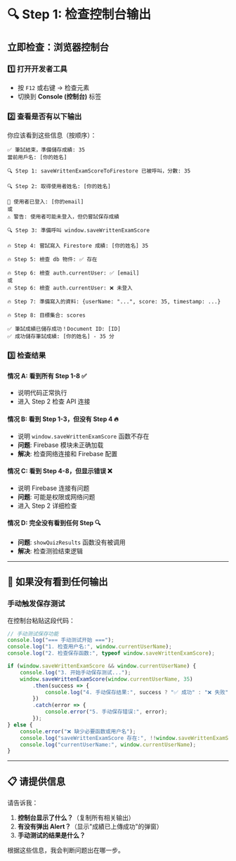 # 🔍 Step 1: 检查控制台输出

## 立即检查：浏览器控制台

### 1️⃣ 打开开发者工具
- 按 `F12` 或右键 → 检查元素
- 切换到 **Console (控制台)** 标签

### 2️⃣ 查看是否有以下输出

你应该看到这些信息（按顺序）：

```
✅ 筆試結束，準備儲存成績: 35
當前用戶名: [你的姓名]

🔍 Step 1: saveWrittenExamScoreToFirestore 已被呼叫，分數: 35

🔍 Step 2: 取得使用者姓名: [你的姓名]

👤 使用者已登入: [你的email]
或
⚠️ 警告: 使用者可能未登入，但仍嘗試保存成績

🔍 Step 3: 準備呼叫 window.saveWrittenExamScore

🔥 Step 4: 嘗試寫入 Firestore 成績: [你的姓名] 35

🔥 Step 5: 檢查 db 物件: ✅ 存在

🔥 Step 6: 檢查 auth.currentUser: ✅ [email]
或
🔥 Step 6: 檢查 auth.currentUser: ❌ 未登入

🔥 Step 7: 準備寫入的資料: {userName: "...", score: 35, timestamp: ...}

🔥 Step 8: 目標集合: scores

✅ 筆試成績已儲存成功！Document ID: [ID]
✅ 成功儲存筆試成績: [你的姓名] - 35 分
```

### 3️⃣ 检查结果

#### 情况 A: 看到所有 Step 1-8 ✅
- 说明代码正常执行
- 进入 Step 2 检查 API 连接

#### 情况 B: 看到 Step 1-3，但没有 Step 4 🔥
- 说明 `window.saveWrittenExamScore` 函数不存在
- **问题**: Firebase 模块未正确加载
- **解决**: 检查网络连接和 Firebase 配置

#### 情况 C: 看到 Step 4-8，但显示错误 ❌
- 说明 Firebase 连接有问题
- **问题**: 可能是权限或网络问题
- 进入 Step 2 详细检查

#### 情况 D: 完全没有看到任何 Step 🔍
- **问题**: `showQuizResults` 函数没有被调用
- **解决**: 检查测验结束逻辑

---

## 🚨 如果没有看到任何输出

### 手动触发保存测试

在控制台粘贴这段代码：

```javascript
// 手动测试保存功能
console.log("=== 手动测试开始 ===");
console.log("1. 检查用户名:", window.currentUserName);
console.log("2. 检查保存函数:", typeof window.saveWrittenExamScore);

if (window.saveWrittenExamScore && window.currentUserName) {
    console.log("3. 开始手动保存测试...");
    window.saveWrittenExamScore(window.currentUserName, 35)
        .then(success => {
            console.log("4. 手动保存结果:", success ? "✅ 成功" : "❌ 失败");
        })
        .catch(error => {
            console.error("5. 手动保存错误:", error);
        });
} else {
    console.error("❌ 缺少必要函数或用户名");
    console.log("saveWrittenExamScore 存在:", !!window.saveWrittenExamScore);
    console.log("currentUserName:", window.currentUserName);
}
```

---

## 📋 请提供信息

请告诉我：

1. **控制台显示了什么？**（复制所有相关输出）
2. **有没有弹出 Alert？**（显示"成績已上傳成功"的弹窗）
3. **手动测试的结果是什么？**

根据这些信息，我会判断问题出在哪一步。
